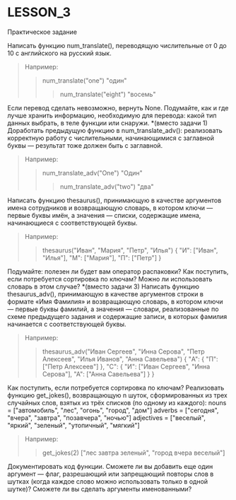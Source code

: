 # LESSON_3

Практическое задание

Написать функцию num_translate(), переводящую числительные от 0 до 10 c английского на русский язык. 
> Например:
>> num_translate("one")
"один"
>>> num_translate("eight")
"восемь"

Если перевод сделать невозможно, вернуть None. Подумайте, как и где лучше хранить информацию, необходимую для перевода: какой тип данных выбрать, в теле функции или снаружи.
*(вместо задачи 1) Доработать предыдущую функцию в num_translate_adv(): реализовать корректную работу с числительными, начинающимися с заглавной буквы — результат тоже должен быть с заглавной. 
>Например:
>> num_translate_adv("One")
"Один"
>>> num_translate_adv("two")
"два"


Написать функцию thesaurus(), принимающую в качестве аргументов имена сотрудников и возвращающую словарь, в котором ключи — первые буквы имён, а значения — списки, содержащие имена, начинающиеся с соответствующей буквы. 
>Например:
>> thesaurus("Иван", "Мария", "Петр", "Илья")
{
    "И": ["Иван", "Илья"], 
    "М": ["Мария"], "П": ["Петр"]
}


Подумайте: полезен ли будет вам оператор распаковки? Как поступить, если потребуется сортировка по ключам? Можно ли использовать словарь в этом случае?
*(вместо задачи 3) Написать функцию thesaurus_adv(), принимающую в качестве аргументов строки в формате «Имя Фамилия» и возвращающую словарь, в котором ключи — первые буквы фамилий, а значения — словари, реализованные по схеме предыдущего задания и содержащие записи, в которых фамилия начинается с соответствующей буквы. 
>Например:
>> thesaurus_adv("Иван Сергеев", "Инна Серова", "Петр Алексеев", "Илья Иванов", "Анна Савельева")
{
    "А": {
        "П": ["Петр Алексеев"]
    }, 
    "С": {
        "И": ["Иван Сергеев", "Инна Серова"], 
        "А": ["Анна Савельева"]
    }
}

Как поступить, если потребуется сортировка по ключам?
Реализовать функцию get_jokes(), возвращающую n шуток, сформированных из трех случайных слов, взятых из трёх списков (по одному из каждого):
nouns = ["автомобиль", "лес", "огонь", "город", "дом"]
adverbs = ["сегодня", "вчера", "завтра", "позавчера", "ночью"]
adjectives = ["веселый", "яркий", "зеленый", "утопичный", "мягкий"]

>Например:
>> get_jokes(2)
["лес завтра зеленый", "город вчера веселый"]


Документировать код функции.
Сможете ли вы добавить еще один аргумент — флаг, разрешающий или запрещающий повторы слов в шутках (когда каждое слово можно использовать только в одной шутке)? Сможете ли вы сделать аргументы именованными?
